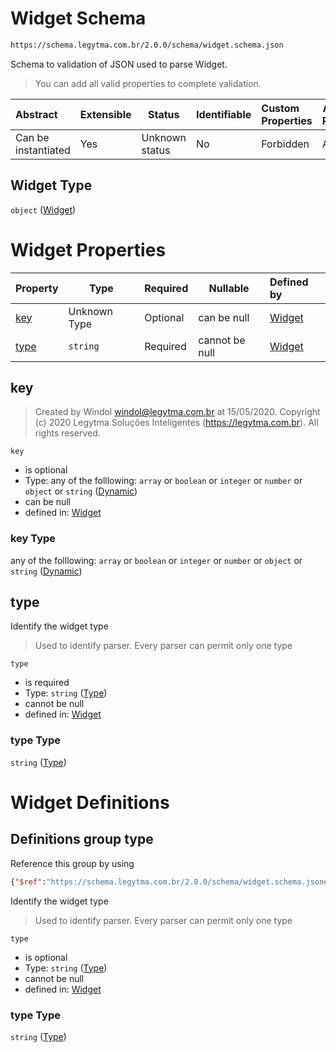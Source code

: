 # Widget Schema

```txt
https://schema.legytma.com.br/2.0.0/schema/widget.schema.json
```

Schema to validation of JSON used to parse Widget.


> You can add all valid properties to complete validation.
>

| Abstract            | Extensible | Status         | Identifiable | Custom Properties | Additional Properties | Access Restrictions | Defined In                                                                |
| :------------------ | ---------- | -------------- | ------------ | :---------------- | --------------------- | ------------------- | ------------------------------------------------------------------------- |
| Can be instantiated | Yes        | Unknown status | No           | Forbidden         | Allowed               | none                | [widget.schema.json](../schema/widget.schema.json) |

## Widget Type

`object` ([Widget](widget.md))

# Widget Properties

| Property      | Type         | Required | Nullable       | Defined by                                                                                                                                 |
| :------------ | ------------ | -------- | -------------- | :----------------------------------------------------------------------------------------------------------------------------------------- |
| [key](#key)   | Unknown Type | Optional | can be null    | [Widget](bottom_app_bar_theme-properties-dynamic.md) |
| [type](#type) | `string`     | Required | cannot be null | [Widget](widget-definitions-type.md)                 |

## key




> Created by Windol [windol@legytma.com.br](mailto:windol@legytma.com.br) at 15/05/2020.
> Copyright (c) 2020 Legytma Soluções Inteligentes (<https://legytma.com.br>). All rights reserved.
>

`key`

-   is optional
-   Type: any of the folllowing: `array` or `boolean` or `integer` or `number` or `object` or `string` ([Dynamic](bottom_app_bar_theme-properties-dynamic.md))
-   can be null
-   defined in: [Widget](bottom_app_bar_theme-properties-dynamic.md)

### key Type

any of the folllowing: `array` or `boolean` or `integer` or `number` or `object` or `string` ([Dynamic](bottom_app_bar_theme-properties-dynamic.md))

## type

Identify the widget type


> Used to identify parser. Every parser can permit only one type
>

`type`

-   is required
-   Type: `string` ([Type](widget-definitions-type.md))
-   cannot be null
-   defined in: [Widget](widget-definitions-type.md)

### type Type

`string` ([Type](widget-definitions-type.md))

# Widget Definitions

## Definitions group type

Reference this group by using

```json
{"$ref":"https://schema.legytma.com.br/2.0.0/schema/widget.schema.json#/definitions/type"}
```

Identify the widget type


> Used to identify parser. Every parser can permit only one type
>

`type`

-   is optional
-   Type: `string` ([Type](widget-definitions-type.md))
-   cannot be null
-   defined in: [Widget](widget-definitions-type.md)

### type Type

`string` ([Type](widget-definitions-type.md))
